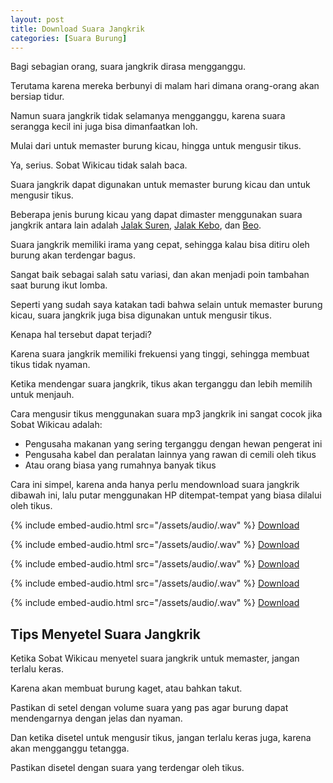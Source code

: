 ```yaml
---
layout: post
title: Download Suara Jangkrik
categories: [Suara Burung]
---
```


Bagi sebagian orang, suara jangkrik dirasa mengganggu.

Terutama karena mereka berbunyi di malam hari dimana orang-orang akan bersiap tidur.

Namun suara jangkrik tidak selamanya mengganggu, karena suara serangga kecil ini juga bisa dimanfaatkan loh.

Mulai dari untuk memaster burung kicau, hingga untuk mengusir tikus.

Ya, serius. Sobat Wikicau tidak salah baca.

Suara jangkrik dapat digunakan untuk memaster burung kicau dan untuk mengusir tikus.

Beberapa jenis burung kicau yang dapat dimaster menggunakan suara jangkrik antara lain adalah [Jalak Suren](https://wikicau.com/suara-burung-jalak-suren/), [Jalak Kebo](https://wikicau.com/suara-burung-jalak-kebo/), dan [Beo](https://wikicau.com/download-suara-beo/).

Suara jangkrik memiliki irama yang cepat, sehingga kalau bisa ditiru oleh burung akan terdengar bagus.

Sangat baik sebagai salah satu variasi, dan akan menjadi poin tambahan saat burung ikut lomba.

Seperti yang sudah saya katakan tadi bahwa selain untuk memaster burung kicau, suara jangkrik juga bisa digunakan untuk mengusir tikus.

Kenapa hal tersebut dapat terjadi?

Karena suara jangkrik memiliki frekuensi yang tinggi, sehingga membuat tikus tidak nyaman.

Ketika mendengar suara jangkrik, tikus akan terganggu dan lebih memilih untuk menjauh.

Cara mengusir tikus menggunakan suara mp3 jangkrik ini sangat cocok jika Sobat Wikicau adalah:

- Pengusaha makanan yang sering terganggu dengan hewan pengerat ini
- Pengusaha kabel dan peralatan lainnya yang rawan di cemili oleh tikus
- Atau orang biasa yang rumahnya banyak tikus

Cara ini simpel, karena anda hanya perlu mendownload suara jangkrik dibawah ini, lalu putar menggunakan HP ditempat-tempat yang biasa dilalui oleh tikus.

{% include embed-audio.html src="/assets/audio/<audio-source-name>.wav" %}
[Download](http://bit.ly/2xan5Hn)

{% include embed-audio.html src="/assets/audio/<audio-source-name>.wav" %}
[Download](http://bit.ly/2ZBjvSF)

{% include embed-audio.html src="/assets/audio/<audio-source-name>.wav" %}
[Download](http://bit.ly/2XylzOc)

{% include embed-audio.html src="/assets/audio/<audio-source-name>.wav" %}
[Download](http://bit.ly/2RuqwBP)

{% include embed-audio.html src="/assets/audio/<audio-source-name>.wav" %}
[Download](http://bit.ly/2Y38Wrj)

## Tips Menyetel Suara Jangkrik

Ketika Sobat Wikicau menyetel suara jangkrik untuk memaster, jangan terlalu keras.

Karena akan membuat burung kaget, atau bahkan takut.

Pastikan di setel dengan volume suara yang pas agar burung dapat mendengarnya dengan jelas dan nyaman.

Dan ketika disetel untuk mengusir tikus, jangan terlalu keras juga, karena akan mengganggu tetangga.

Pastikan disetel dengan suara yang terdengar oleh tikus.